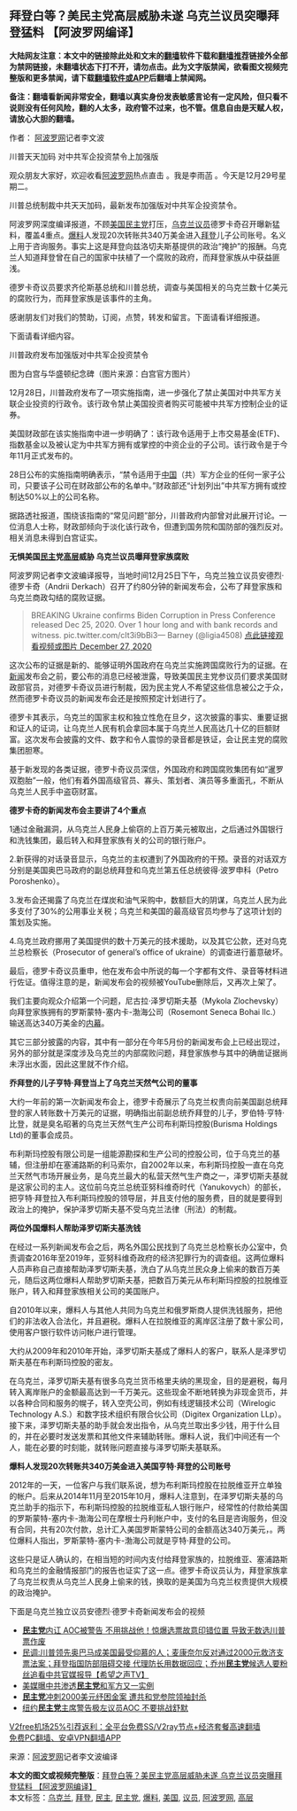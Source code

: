  <h2>拜登白等？美民主党高层威胁未遂 乌克兰议员突曝拜登猛料 【阿波罗网编译】</h2> <p class="notice"><b>大陆网友注意：本文中的链接除此处和文末的<a href="https://github.com/bannedbook/fanqiang" >翻墙</a>软件下载和<a href="https://github.com/killgcd/justmysocks/blob/master/README.md">翻墙推荐</a>链接外全部为禁网链接，未翻墙状态下打不开，请勿点击。此为文字版禁闻，欲看图文视频完整版和更多禁闻，请下载<a href="https://github.com/bannedbook/fanqiang">翻墙软件或APP</a>后翻墙上禁闻网。</p><p>备注：翻墙看新闻非常安全，翻墙以真实身份发表敏感言论有一定风险，但只看不说则没有任何风险，翻的人太多，政府管不过来，也不管。信息自由是天赋人权，请放心大胆的翻墙。</b></p>  <div class="entry"> <p>作者： <span class='wp_keywordlink_affiliate'><a href="https://www.aboluowang.com/" title="阿波罗网" target="_blank">阿波罗网</a></span>记者李文波</p> <p id="summary">川普天天加码 对中共军企投资禁令上加强版</p> <p>观众朋友大家好，欢迎收看<a href="https://www.bannedbook.org/bnews/tag/%e9%98%bf%e6%b3%a2%e7%bd%97%e7%bd%91/" class="st_tag internal_tag" rel="tag" title="标签 阿波罗网 下的日志">阿波罗网</a>热点直击 。我是李雨菡 。今天是12月29号星期二。</p> <p>川普总统制裁中共天天加码，最新发布加强版对中共军企投资禁令。</p> <p>阿波罗网深度编译报道，不顾<a href="https://www.bannedbook.org/bnews/tag/%e7%be%8e%e5%9b%bd/" class="st_tag internal_tag" rel="tag" title="标签 美国 下的日志">美国</a><a href="https://www.bannedbook.org/bnews/tag/%e6%b0%91%e4%b8%bb%e5%85%9a/" class="st_tag internal_tag" rel="tag" title="标签 民主党 下的日志">民主党</a>打压，<a href="https://www.bannedbook.org/bnews/tag/%e4%b9%8c%e5%85%8b%e5%85%b0/" class="st_tag internal_tag" rel="tag" title="标签 乌克兰 下的日志">乌克兰</a><a href="https://www.bannedbook.org/bnews/tag/%e8%ae%ae%e5%91%98/" class="st_tag internal_tag" rel="tag" title="标签 议员 下的日志">议员</a>德罗卡奇召开曝新猛料，覆盖4重点。<a href="https://www.bannedbook.org/bnews/tag/%E7%88%86%E6%96%99/" class="st_tag internal_tag" rel="tag" title="标签 爆料 下的日志">爆料</a>人发现20次转账共340万美金进入<a href="https://www.bannedbook.org/bnews/tag/%e6%8b%9c%e7%99%bb/" class="st_tag internal_tag" rel="tag" title="标签 拜登 下的日志">拜登</a>儿子公司账号。名义上用于咨询服务。事实上这是拜登向兹洛切夫斯基提供的政治“掩护”的报酬。乌克兰人知道拜登曾在自己的国家中扶植了一个腐败的政府，而拜登家族从中获益匪浅。</p> <p>德罗卡奇议员要求齐伦斯基总统和川普总统，调查与美国相关的乌克兰数十亿美元的腐败行为，而拜登家族是该事件的主角。</p> <p>感谢朋友们对我们的赞助，订阅，点赞，转发和留言。下面请看详细报道。</p> <p>下面请看详细内容。</p> <p>川普政府发布加强版对中共军企投资禁令</p> <p> 图为白宫与华盛顿纪念碑（图片来源：白宫官方图片）</p>  <p>12月28日，川普政府发布了一项实施指南，进一步强化了禁止美国对中共军方关联企业投资的行政令。该行政令禁止美国投资者购买可能被中共军方控制企业的证券。</p> <p>美国财政部在该实施指南中进一步明确了：该行政令适用于上市交易基金(ETF)、指数基金以及被认定为中共军方拥有或掌控的中资企业的子公司。该行政令是于今年11月正式发布的。</p> <p>28日公布的实施指南明确表示，“禁令适用于<span class='wp_keywordlink_affiliate'><a href="https://www.bannedbook.org/" title="中国" target="_blank">中国</a></span>（共）军方企业的任何一家子公司，只要该子公司在财政部公布的名单中。”财政部还“计划列出”中共军方拥有或控制达50%以上的公司名称。</p> <p>据路透社报道，围绕该指南的“常见问题”部分，川普政府内部曾对此展开讨论。一位消息人士称，财政部倾向于淡化该行政令，但遭到国务院和国防部的强烈反对。相关消息未得到白宫证实。</p> <p><strong>无惧美国<a href="https://www.bannedbook.org/bnews/tag/%e6%b0%91%e4%b8%bb/" class="st_tag internal_tag" rel="tag" title="标签 民主 下的日志">民主</a>党<span class='wp_keywordlink_affiliate'><a href="https://www.bannedbook.org/bnews/ccpdope/" title="中共高层内幕" target="_blank">高层</a></span>威胁 乌克兰议员曝拜登家族腐败</strong></p> <p>阿波罗网记者李文波编译报导，当地时间12月25日下午，乌克兰独立议员安德烈·德罗卡奇（Andrii Derkach）召开了约80分钟的新闻发布会，公布了拜登家族和乌克兰商政勾结的腐败证据。</p> <blockquote><p>BREAKING   Ukraine confirms Biden Corruption in Press Conference released Dec 25, 2020. Over 1 hour long and with bank records and witness. pic.twitter.com/cIt3i9bBi3— Barney (@ligia4508) <a href="https://twitter.com/ligia4508/status/1343338372618711040?ref_src=twsrc%5Etfw">点此链接观看视频或图片 December 27, 2020</a></p></blockquote> <p>这次公布的证据是新的、能够证明外国政府在乌克兰实施跨国腐败行为的证据。在<span class='wp_keywordlink_affiliate'><a href="https://www.bannedbook.org/" title="新闻">新闻</a></span>发布会之前，要公布的消息已经被泄露，导致美国民主党参议员们要求美国财政部官员，对德罗卡奇议员进行制裁，因为民主党人不希望这些信息被公之于众，然而德罗卡奇议员的新闻发布会还是按照预定计划进行了。</p> <p>德罗卡其表示，乌克兰的国家主权和独立性危在旦夕，这次披露的事实、重要证据和证人的证词，让乌克兰人民有机会拿回本属于乌克兰人民高达几十亿的巨额财富。这次发布会披露的文件、数字和令人震惊的录音都是铁证，会让民主党的腐败集团胆寒。</p> <p>基于新发现的各类证据，德罗卡奇议员深信，外国政府和跨国腐败集团有如“暹罗双胞胎”一般，他们有着外国高级官员、寡头、策划者、演员等多重面孔，不断从乌克兰人民手中盗窃财富。</p>  <p><strong>德罗卡奇的新闻发布会主要讲了4个重点</strong></p> <p>1通过金融漏洞，从乌克兰人民身上偷窃的上百万美元被取出，之后通过外国银行和洗钱集团，最后转入和拜登家族有关的公司的银行账户。</p> <p>2.新获得的对话录音显示，乌克兰的主权遭到了外国政府的干预。录音的对话双方分别是美国奥巴马政府的副总统拜登和乌克兰第五任总统彼得·波罗申科（Petro Poroshenko）。</p> <p>3.发布会还揭露了乌克兰在煤炭和油气采购中，数额巨大的阴谋，乌克兰人民为此多支付了30%的公用事业关税；乌克兰和美国的最高级官员均参与了这项计划的策划及实施。</p> <p>4.乌克兰政府挪用了美国提供的数十万美元的技术援助，以及其它公款，还对乌克兰总检察长（Prosecutor of general’s office of ukraine）的调查进行蓄意破坏。</p> <p>最后，德罗卡奇议员重申，他在发布会中所说的每一个字都有文件、录音等材料进行佐证。值得注意的是，新闻发布会的视频被YouTube删除后，又再次上架了。</p> <p>我们主要向观众介绍第一个问题，尼古拉·泽罗切斯夫基（Mykola Zlochevsky）向拜登家族拥有的罗斯蒙特-塞内卡-渤海公司（Rosemont Seneca Bohai llc.）输送高达340万美金的<span class='wp_keywordlink_affiliate'><a href="https://www.bannedbook.org/bnews/ccpdope/" title="中共高层内幕" target="_blank">内幕</a></span>。</p> <p>其它三部分披露的内容，其中有一部分在今年5月份的新闻发布会上已经出现过，另外的部分就是深度涉及乌克兰的内部腐败问题，拜登家族参与其中的确凿证据尚未浮出水面，因此这里就不作介绍。</p> <p><strong>乔拜登的儿子亨特·拜登当上了乌克兰天然气公司的董事</strong></p> <p>大约一年前的第一次新闻发布会上，德罗卡奇展示了乌克兰权贵向前美国副总统拜登的家人转账数十万美元的证据，明确指出前副总统乔拜登的儿子，罗伯特·亨特·比登，就是臭名昭著的乌克兰天然气生产公司布利斯玛控股(Burisma Holdings Ltd)的董事会成员。</p>  <p>布利斯玛控股有限公司是一组能源勘探和生产公司的控股公司，位于乌克兰的基辅，但注册却在塞浦路斯的利马索尔，自2002年以来，布利斯玛控股一直在乌克兰天然气市场开展业务，是乌克兰最大的私营天然气生产商之一，泽罗切斯夫基就是这家公司的主人。这位前乌克兰总统亚努科维奇时代（Yanukovych）的部长，把亨特·拜登拉入布利斯玛控股的领导层，并且支付他的服务费，目的就是要得到政治上的掩护，保护泽罗切斯夫基不受乌克兰法律（刑法）的制裁。</p> <p><strong>两位外国爆料人帮助泽罗切斯夫基洗钱</strong></p> <p>在经过一系列新闻发布会之后，两名外国公民找到了乌克兰总检察长办公室中，负责调查2016年至2019年，亚努科维奇政府的经济犯罪行为的调查组。这两位爆料人员声称自己直接帮助泽罗切斯夫基，洗白了从乌克兰民众身上偷来的数百万美元，随后这两位爆料人帮助罗切斯夫基，把数百万美元从布利斯玛控股的拉脱维亚账户，转入和拜登家族相关公司的美国账户。</p> <p>自2010年以来，爆料人与其他人共同为乌克兰和俄罗斯商人提供洗钱服务，把他们的非法收入合法化，并且避税。爆料人在拉脱维亚的离岸区注册了数十家公司，使用客户银行软件访问帐户进行管理。</p> <p>大约从2009年和2010年开始，泽罗切斯夫基成了爆料人的客户，联系人是泽罗切斯夫基在布利斯玛控股的密友。</p> <p>在乌克兰，泽罗切斯夫基有很多乌克兰货币格里夫纳的黑现金，目的是避税，每月转入离岸账户的金额最高达到一千万美元。这些现金不断地转换为非现金货币，并以各种合同和服务的幌子，转入空壳公司，例如有线逻辑技术公司（Wirelogic Technology A.S.）和数字技术组织有限合伙公司（Digitex Organization LLp）。接下来，泽罗切斯夫基的助手就会发出指令，从乌克兰取出多少钱，用于什么目的，并在必要时发送发票和其他文件来辅助转账。爆料人说，我们中间还有一个人，能在必要的时刻能，就转账问题直接与泽罗切斯夫基联系。</p> <p><strong>爆料人发现20次转账共340万美金进入美国亨特·拜登的公司账号</strong></p> <p>2012年的一天，一位客户与我们联系说，想为布利斯玛控股在拉脱维亚开立单独的帐户。后来从2014年11月至2015年10月，爆料人注意到，在泽罗切斯夫基的乌克兰助手的指示下，布利斯玛控股的拉脱维亚私人银行账户，经常性的付款给美国的罗斯蒙特-塞内卡-渤海公司在摩根士丹利帐户中，支付的名目是咨询服务，但没有合同，共有20次付款，总计汇入美国罗斯蒙特公司的金额高达340万美元，。两位爆料人指出，罗斯蒙特-塞内卡-渤海公司就是亨特·拜登的公司。</p> <p>这些只是证人确认的，在相当短的时间内支付给拜登家族的，拉脱维亚、塞浦路斯和乌克兰的金融情报部门的报告也证实了这一点。德罗卡奇议员认为，拜登家族拿了乌克兰权贵从乌克兰人民身上偷来的钱，换取的是美国为乌克兰权贵提供大规模的政治掩护。</p> <p>下面是乌克兰独立议员安德烈·德罗卡奇新闻发布会的视频</p>  <p></p> <p></p> <ul class='op-related-articles' title='相关阅读'> <li><a href='https://www.bannedbook.org/bnews/topimagenews/20201230/1457561.html' target='_blank'><b>民主党</b>内讧 AOC被警告 不用挑战他！惊爆选票故意印错位置 导致无数选川普票作废</a></li> <li><a href='https://www.bannedbook.org/bnews/cbnews/20201230/1457539.html' target='_blank'>民调:川普领先奥巴马成美国最受仰慕的人；麦康奈尔反对通过2000元救济支票法案；拜登指国防部阻碍交接 代理防长用数据回应；乔州<b>民主党</b>候选人要粉丝追看中共官媒报导【希望之声TV】</a></li> <li><a href='https://www.bannedbook.org/bnews/cbnews/20201230/1457523.html' target='_blank'>美媒曝中共渗透<b>民主党</b>和军方又一实例</a></li> <li><a href='https://www.bannedbook.org/bnews/cnnews/20201230/1457480.html' target='_blank'><b>民主党</b>冲刺2000美元纾困金案 遭共和党参院领袖封杀</a></li> <li><a href='https://www.bannedbook.org/bnews/bannedvideo/20201229/1457096.html' target='_blank'>纽约<b>民主党</b>主席警告极左议员AOC 不要挑战舒默</a></li> </ul> <p class="texttj"> <a href="https://www.bannedbook.org/forum23/topic22702.html" target="_blank">V2free机场25%引荐返利：全平台免费SS/V2ray节点+经济套餐高速翻墙</a><br/> <a href="https://github.com/bannedbook/fanqiang/wiki/%E7%A6%81%E9%97%BB%E7%BD%91%E5%AE%89%E5%8D%93%E7%BF%BB%E5%A2%99%E6%96%B0%E9%97%BBAPP" target="_blank">免费PC翻墙、安卓VPN翻墙APP</a></p><p> 来源：<a href="https://www.aboluowang.com/2020/1230/1539724.html" target="_blank">阿波罗网</a>记者李文波编译 </p><a name='sharetosocial'></a>       <div><b>本文的图文或视频完整版</b>：<a href='https://www.bannedbook.org/bnews/topimagenews/20201230/1457573.html'>拜登白等？美民主党高层威胁未遂 乌克兰议员突曝拜登猛料 【阿波罗网编译】</a></div>  </div><!--END ENTRY--> <div class="postfooter"> <div>本文标签：<a href="https://www.bannedbook.org/bnews/tag/%e4%b9%8c%e5%85%8b%e5%85%b0/" rel="tag">乌克兰</a>, <a href="https://www.bannedbook.org/bnews/tag/%e6%8b%9c%e7%99%bb/" rel="tag">拜登</a>, <a href="https://www.bannedbook.org/bnews/tag/%e6%b0%91%e4%b8%bb/" rel="tag">民主</a>, <a href="https://www.bannedbook.org/bnews/tag/%e6%b0%91%e4%b8%bb%e5%85%9a/" rel="tag">民主党</a>, <a href="https://www.bannedbook.org/bnews/tag/%E7%88%86%E6%96%99/" rel="tag">爆料</a>, <a href="https://www.bannedbook.org/bnews/tag/%e7%be%8e%e5%9b%bd/" rel="tag">美国</a>, <a href="https://www.bannedbook.org/bnews/tag/%e8%ae%ae%e5%91%98/" rel="tag">议员</a>, <a href="https://www.bannedbook.org/bnews/tag/%e9%98%bf%e6%b3%a2%e7%bd%97%e7%bd%91/" rel="tag">阿波罗网</a>, <a href="https://www.bannedbook.org/bnews/tag/%E9%AB%98%E5%B1%82/" rel="tag">高层</a></div>  </div><!--END POSTFOOTER--> 